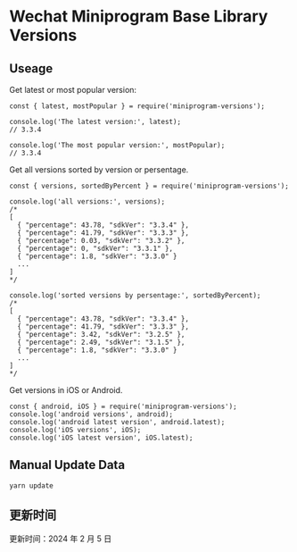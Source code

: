 
# Wechat Miniprogram Base Library Versions

## Useage

Get latest or most popular version:

```;
const { latest, mostPopular } = require('miniprogram-versions');

console.log('The latest version:', latest);
// 3.3.4

console.log('The most popular version:', mostPopular);
// 3.3.4

```

Get all versions sorted by version or persentage.

```
const { versions, sortedByPercent } = require('miniprogram-versions');

console.log('all versions:', versions);
/*
[
  { "percentage": 43.78, "sdkVer": "3.3.4" },
  { "percentage": 41.79, "sdkVer": "3.3.3" },
  { "percentage": 0.03, "sdkVer": "3.3.2" },
  { "percentage": 0, "sdkVer": "3.3.1" },
  { "percentage": 1.8, "sdkVer": "3.3.0" }
  ...
]
*/

console.log('sorted versions by persentage:', sortedByPercent);
/*
[
  { "percentage": 43.78, "sdkVer": "3.3.4" },
  { "percentage": 41.79, "sdkVer": "3.3.3" },
  { "percentage": 3.42, "sdkVer": "3.2.5" },
  { "percentage": 2.49, "sdkVer": "3.1.5" },
  { "percentage": 1.8, "sdkVer": "3.3.0" }
  ...
]
*/
```

Get versions in iOS or Android.

```
const { android, iOS } = require('miniprogram-versions');
console.log('android versions', android);
console.log('android latest version', android.latest);
console.log('iOS versions', iOS);
console.log('iOS latest version', iOS.latest);
```

## Manual Update Data

```
yarn update
```

## 更新时间

更新时间：2024 年 2 月 5 日

